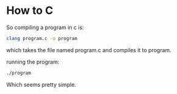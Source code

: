 # How to C

So compiling a program in c is:
```bash
clang program.c -o program
```

which takes the file named program.c and compiles it to program.

running the program:
```bash
./program
```

Which seems pretty simple.



